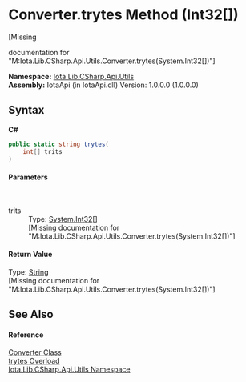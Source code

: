 # Converter.trytes Method (Int32[])
 

\[Missing <summary> documentation for "M:Iota.Lib.CSharp.Api.Utils.Converter.trytes(System.Int32[])"\]

**Namespace:**&nbsp;<a href="N_Iota_Lib_CSharp_Api_Utils">Iota.Lib.CSharp.Api.Utils</a><br />**Assembly:**&nbsp;IotaApi (in IotaApi.dll) Version: 1.0.0.0 (1.0.0.0)

## Syntax

**C#**<br />
``` C#
public static string trytes(
	int[] trits
)
```


#### Parameters
&nbsp;<dl><dt>trits</dt><dd>Type: <a href="http://msdn2.microsoft.com/en-us/library/td2s409d" target="_blank">System.Int32</a>[]<br />\[Missing <param name="trits"/> documentation for "M:Iota.Lib.CSharp.Api.Utils.Converter.trytes(System.Int32[])"\]</dd></dl>

#### Return Value
Type: <a href="http://msdn2.microsoft.com/en-us/library/s1wwdcbf" target="_blank">String</a><br />\[Missing <returns> documentation for "M:Iota.Lib.CSharp.Api.Utils.Converter.trytes(System.Int32[])"\]

## See Also


#### Reference
<a href="T_Iota_Lib_CSharp_Api_Utils_Converter">Converter Class</a><br /><a href="Overload_Iota_Lib_CSharp_Api_Utils_Converter_trytes">trytes Overload</a><br /><a href="N_Iota_Lib_CSharp_Api_Utils">Iota.Lib.CSharp.Api.Utils Namespace</a><br />